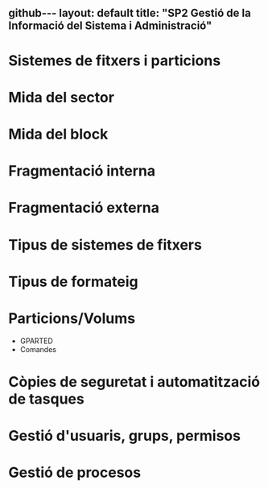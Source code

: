 github---
layout: default
title: "SP2 Gestió de la Informació del Sistema i Administració"
---

# Sistemes de fitxers i particions
# Mida del sector
# Mida del block
# Fragmentació interna
# Fragmentació externa
# Tipus de sistemes de fitxers
# Tipus de formateig
# Particions/Volums
- GPARTED
- Comandes
# Còpies de seguretat i automatització de tasques
# Gestió d'usuaris, grups, permisos
# Gestió de procesos

